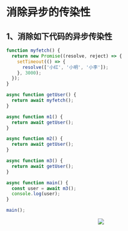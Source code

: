 # 消除异步的传染性

## 1、消除如下代码的异步传染性

```javascript
function myfetch() {
  return new Promise((resolve, reject) => {
    setTimeout(() => {
      resolve(['小红', '小明', '小李']);
    }, 3000);
  });
}

async function getUser() {
  return await myfetch();
}

async function m1() {
  return await getUser();
}

async function m2() {
  return await getUser();
}

async function m3() {
  return await getUser();
}

async function main() {
  const user = await m3();
  console.log(user);
}

main();
```

<p align="center"><img src=https://linmingdao.github.io/blog/assets/tech/003023_01.png></p>
